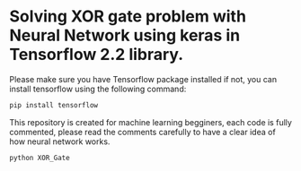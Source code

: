 # Solving XOR gate problem with Neural Network using keras in Tensorflow 2.2 library.
Please make sure you have Tensorflow package installed if not, you can install tensorflow using the following command:

```bash
pip install tensorflow
```

This repository is created for machine learning begginers, each code is fully commented, please read the comments carefully to have a clear idea of how neural network works.

```bash
python XOR_Gate
